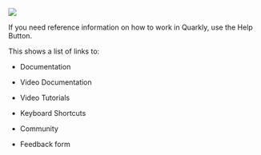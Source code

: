 ![](https://test-upl.quarkly.io/5e60efa12db4d10024432a9f/images/docs-interface-help-button.png?v=2020-10-26T13:13:50.058Z)

If you need reference information on how to work in Quarkly, use the Help Button.

This shows a list of links to:

*   Documentation
    
*   Video Documentation
    
*   Video Tutorials
    
*   Keyboard Shortcuts
    
*   Community
    
*   Feedback form